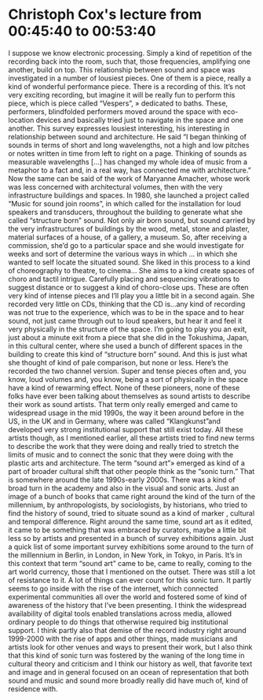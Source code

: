 # Christoph Cox's lecture from 00:45:40 to 00:53:40
I suppose we know electronic processing. Simply a kind of repetition of the recording back into the room, such that, those frequencies, amplifying one another, build on top. This relationship between sound and space was investigated in a number of lousiest pieces. One of them is a piece, really a kind of wonderful performance piece. There is a recording of this. It’s not very exciting recording, but imagine it will be really fun to perform this piece, which is piece called “Vespers”, » dedicated to baths. These, performers, blindfolded performers moved around the space with eco-location devices and basically tried just to navigate in the space and one another. This survey expresses lousiest interesting, his interesting in relationship between sound and architecture. 
He said “I began thinking of sounds in terms of short and long wavelengths, not a high and low pitches or notes written in time from left to right on a page. Thinking of sounds as measurable wavelengths [...] has changed my whole idea of music from a metaphor to a fact and, in a real way, has connected me with architecture.” Now the same can be said of the work of Maryanne Amacher, whose work was less concerned with architectural volumes, then with the very infrastructure buildings and spaces. In 1980, she launched a project called “Music for sound join rooms”, in which called for the installation for loud speakers and transducers, throughout the building to generate what she called “structure born” sound. Not only air born sound, but sound carried by the very infrastructures of buildings by the wood, metal, stone and plaster, material surfaces of a house, of a gallery, a museum. So, after receiving a commission, she’d go to a particular space and she would investigate for weeks and sort of determine the various ways in which ... in which she wanted to self locate the situated sound. She liked in this process to a kind of choreography to theatre, to cinema... She aims to a kind create spaces of choro and tactil intrigue. Carefully placing and sequencing vibrations to suggest distance or to suggest a kind of choro-close ups. These are often very kind of intense pieces and I’ll play you a little bit in a second again. She recorded very little on CDs, thinking that the CD is…any kind of recording was not true to the experience, which was to be in the space and to hear sound, not just came through out to loud speakers, but hear it and feel it very physically in the structure of the space. I’m going to play you an exit, just about a minute exit from a piece that she did in the Tokushima, Japan, in this cultural center, where she used a bunch of different spaces in the building to create this kind of “structure born” sound. And this is just what she thought of kind of pale comparison, but none or less. Here’s the recorded the two channel version.
Super and tense pieces often and, you know, loud volumes and, you know, being a sort of physically in the space have a kind of rewarming effect.
None of these pioneers, none of these folks have ever been talking about themselves as sound artists to describe their work as sound artists. That term only really emerged and came to widespread usage in the mid 1990s, the way it been around before in the US, in the UK and in Germany, where was called “Klangkunst”and developed very strong institutional support that still exist today. All these artists though, as I mentioned earlier, all these artists tried to find new terms to describe the work that they were doing and really tried to stretch the limits of music and to connect the sonic that they were doing with the plastic arts and architecture. The term “sound art”» emerged as kind of a part of broader cultural shift that other people think as the “sonic turn.” That is somewhere around the late 1990s-early 2000s. There was a kind of broad turn in the academy and also in the visual and sonic arts. Just an image of a bunch of books that came right around the kind of the turn of the millennium, by anthropologists, by sociologists, by historians, who tried to find the history of sound, tried to situate sound as a kind of marker , cultural and temporal difference. Right around the same time, sound art as it edited, it came to be something that was embraced by curators, maybe a little bit less so by artists and presented in a bunch of survey exhibitions again. Just a quick list of some important survey exhibitions some around to the turn of the millennium in Berlin, in London, in New York, in Tokyo, in Paris. It’s in this context that term “sound art” came to be, came to really, coming to the art world currency, those that I mentioned on the outset. There was still a lot of resistance to it. A lot of things can ever count for this sonic turn. It partly seems to go inside with the rise of the internet, which connected experimental communities all over the world and fostered some of kind of awareness of the history that I’ve been presenting. I think the widespread availability of digital tools enabled translations across media, allowed ordinary people to do things that otherwise required big institutional support. I think partly also that demise of the record industry right around 1999-2000 with the rise of apps and other things, made musicians and artists look for other venues and ways to present their work, but I also think that this kind of sonic turn was fostered by the waning of the long time in cultural theory and criticism and I think our history as well, that favorite text and image and in general focused on an ocean of representation that both sound and music and sound more broadly really did have much of, kind of residence with. 
